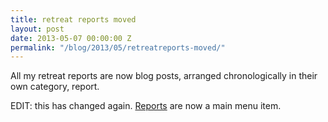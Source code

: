 ```yaml
---
title: retreat reports moved
layout: post
date: 2013-05-07 00:00:00 Z
permalink: "/blog/2013/05/retreatreports-moved/"
---
```


All my retreat reports are now blog posts, arranged chronologically in their own category, report.

EDIT: this has changed again. [Reports](/report/) are now a main menu item.
